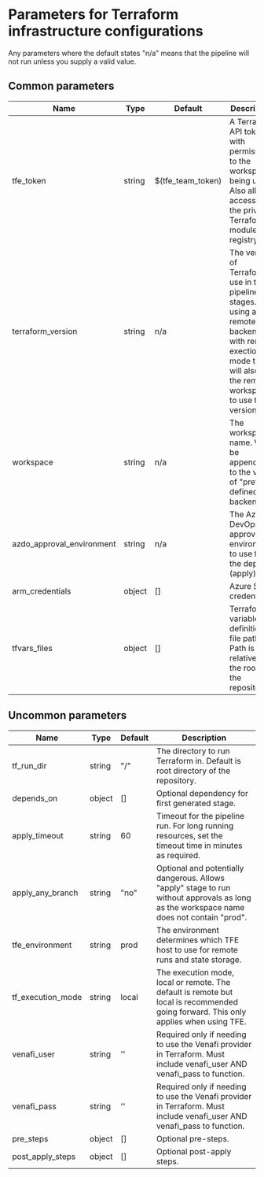 # Parameters for Terraform infrastructure configurations

Any parameters where the default states "n/a" means that the pipeline will not run unless you supply a valid value.

## Common parameters
| Name | Type | Default | Description |
|---|---|---|---|
| tfe_token | string | $(tfe_team_token) | A Terraform API token with permissions to the workspace being used. Also allows access to the private Terraform module registry. |
| terraform_version | string | n/a | The version of Terraform to use in the pipeline stages. If using a TFE remote backend with remote exection mode this will also set the remote workspace to use this version. |
| workspace | string | n/a | The workspace name. Will be appended to the value of "prefix" defined in backend.tf. |
| azdo_approval_environment | string | n/a | The Azure DevOps approval environment to use for the deploy (apply). |
| arm_credentials | object | [] | Azure SPN credentials |
| tfvars_files | object | [] | Terraform variable definition file paths. Path is relative to the root of the repository. |


## Uncommon parameters

| Name | Type |  Default | Description |
|---|---|---|---|
| tf_run_dir | string | "/" | The directory to run Terraform in. Default is root directory of the repository. |
| depends_on | object | [] | Optional dependency for first generated stage. |
| apply_timeout | string | 60 | Timeout for the pipeline run. For long running resources, set the timeout time in minutes as required. |
| apply_any_branch | string | "no" | Optional and potentially dangerous. Allows "apply" stage to run without approvals as long as the workspace name does not contain "prod". |
| tfe_environment | string | prod | The environment determines which TFE host to use for remote runs and state storage. |
| tf_execution_mode | string | local | The execution mode, local or remote. The default is remote but local is recommended going forward. This only applies when using TFE. |
| venafi_user | string | '' | Required only if needing to use the Venafi provider in Terraform. Must include venafi_user AND venafi_pass to function. |
| venafi_pass | string | '' | Required only if needing to use the Venafi provider in Terraform. Must include venafi_user AND venafi_pass to function. |
| pre_steps | object | [] | Optional pre-steps. |
| post_apply_steps | object | [] | Optional post-apply steps. |
